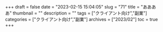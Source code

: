 +++
draft = false
date = "2023-02-15 15:04:05"
slug = "71"
title = "ああああ"
thumbnail = ""
description = ""
tags = ["クライアント向け","副業"]
categories = ["クライアント向け","副業"]
archives = ["2023/02"]
toc = true
+++

